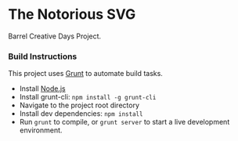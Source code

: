 The Notorious SVG
=========

Barrel Creative Days Project.

### Build Instructions
This project uses [Grunt](http://gruntjs.com) to automate build tasks.
- Install [Node.js](http://nodejs.org)
- Install grunt-cli: `npm install -g grunt-cli`
- Navigate to the project root directory
- Install dev dependencies: `npm install`
- Run `grunt` to compile, or `grunt server` to start a live development environment.